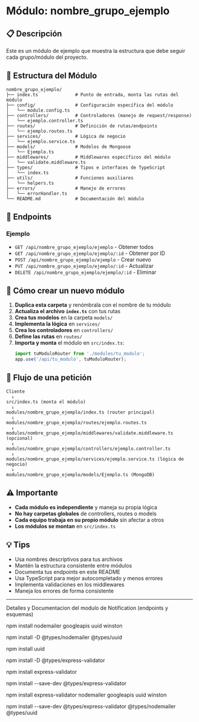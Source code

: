 # Módulo: nombre_grupo_ejemplo

## 📋 Descripción
Este es un módulo de ejemplo que muestra la estructura que debe seguir cada grupo/módulo del proyecto.

## 📁 Estructura del Módulo

```
nombre_grupo_ejemplo/
├── index.ts              # Punto de entrada, monta las rutas del módulo
├── config/               # Configuración específica del módulo
│   └── module.config.ts
├── controllers/          # Controladores (manejo de request/response)
│   └── ejemplo.controller.ts
├── routes/               # Definición de rutas/endpoints
│   └── ejemplo.routes.ts
├── services/             # Lógica de negocio
│   └── ejemplo.service.ts
├── models/               # Modelos de Mongoose
│   └── Ejemplo.ts
├── middlewares/          # Middlewares específicos del módulo
│   └── validate.middleware.ts
├── types/                # Tipos e interfaces de TypeScript
│   └── index.ts
├── utils/                # Funciones auxiliares
│   └── helpers.ts
├── errors/               # Manejo de errores
│   └── errorHandler.ts
└── README.md             # Documentación del módulo
```

## 🔗 Endpoints

### Ejemplo
- `GET /api/nombre_grupo_ejemplo/ejemplo` - Obtener todos
- `GET /api/nombre_grupo_ejemplo/ejemplo/:id` - Obtener por ID
- `POST /api/nombre_grupo_ejemplo/ejemplo` - Crear nuevo
- `PUT /api/nombre_grupo_ejemplo/ejemplo/:id` - Actualizar
- `DELETE /api/nombre_grupo_ejemplo/ejemplo/:id` - Eliminar

## 🚀 Cómo crear un nuevo módulo

1. **Duplica esta carpeta** y renómbrala con el nombre de tu módulo
2. **Actualiza el archivo `index.ts`** con tus rutas
3. **Crea tus modelos** en la carpeta `models/`
4. **Implementa la lógica** en `services/`
5. **Crea los controladores** en `controllers/`
6. **Define las rutas** en `routes/`
7. **Importa y monta** el módulo en `src/index.ts`:
   ```typescript
   import tuModuloRouter from './modules/tu_modulo';
   app.use('/api/tu_modulo', tuModuloRouter);
   ```

## 📝 Flujo de una petición

```
Cliente
  ↓
src/index.ts (monta el módulo)
  ↓
modules/nombre_grupo_ejemplo/index.ts (router principal)
  ↓
modules/nombre_grupo_ejemplo/routes/ejemplo.routes.ts
  ↓
modules/nombre_grupo_ejemplo/middlewares/validate.middleware.ts (opcional)
  ↓
modules/nombre_grupo_ejemplo/controllers/ejemplo.controller.ts
  ↓
modules/nombre_grupo_ejemplo/services/ejemplo.service.ts (lógica de negocio)
  ↓
modules/nombre_grupo_ejemplo/models/Ejemplo.ts (MongoDB)
```

## ⚠️ Importante

- **Cada módulo es independiente** y maneja su propia lógica
- **No hay carpetas globales** de controllers, routes o models
- **Cada equipo trabaja en su propio módulo** sin afectar a otros
- **Los módulos se montan** en `src/index.ts`

## 💡 Tips

- Usa nombres descriptivos para tus archivos
- Mantén la estructura consistente entre módulos
- Documenta tus endpoints en este README
- Usa TypeScript para mejor autocompletado y menos errores
- Implementa validaciones en los middlewares
- Maneja los errores de forma consistente



-------------------------------------------------------------------------------
Detalles y Documentacion del modulo de Notification (endpoints y esquemas)

npm install nodemailer googleapis uuid winston

npm install -D @types/nodemailer @types/uuid

npm install uuid

npm install -D @types/express-validator

npm install express-validator

npm install --save-dev @types/express-validator

npm install express-validator nodemailer googleapis uuid winston

npm install --save-dev @types/express-validator @types/nodemailer @types/uuid
